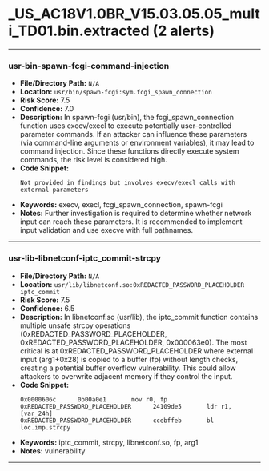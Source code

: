 # _US_AC18V1.0BR_V15.03.05.05_multi_TD01.bin.extracted (2 alerts)

---

### usr-bin-spawn-fcgi-command-injection

- **File/Directory Path:** `N/A`
- **Location:** `usr/bin/spawn-fcgi:sym.fcgi_spawn_connection`
- **Risk Score:** 7.5
- **Confidence:** 7.0
- **Description:** In spawn-fcgi (usr/bin), the fcgi_spawn_connection function uses execv/execl to execute potentially user-controlled parameter commands. If an attacker can influence these parameters (via command-line arguments or environment variables), it may lead to command injection. Since these functions directly execute system commands, the risk level is considered high.
- **Code Snippet:**
  ```
  Not provided in findings but involves execv/execl calls with external parameters
  ```
- **Keywords:** execv, execl, fcgi_spawn_connection, spawn-fcgi
- **Notes:** Further investigation is required to determine whether network input can reach these parameters. It is recommended to implement input validation and use execve with full pathnames.

---
### usr-lib-libnetconf-iptc_commit-strcpy

- **File/Directory Path:** `N/A`
- **Location:** `usr/lib/libnetconf.so:0xREDACTED_PASSWORD_PLACEHOLDER iptc_commit`
- **Risk Score:** 7.5
- **Confidence:** 6.5
- **Description:** In libnetconf.so (usr/lib), the iptc_commit function contains multiple unsafe strcpy operations (0xREDACTED_PASSWORD_PLACEHOLDER, 0xREDACTED_PASSWORD_PLACEHOLDER, 0x000063e0). The most critical is at 0xREDACTED_PASSWORD_PLACEHOLDER where external input (arg1+0x28) is copied to a buffer (fp) without length checks, creating a potential buffer overflow vulnerability. This could allow attackers to overwrite adjacent memory if they control the input.
- **Code Snippet:**
  ```
  0x0000606c      0b00a0e1       mov r0, fp
  0xREDACTED_PASSWORD_PLACEHOLDER      24109de5       ldr r1, [var_24h]
  0xREDACTED_PASSWORD_PLACEHOLDER      ccebffeb       bl loc.imp.strcpy
  ```
- **Keywords:** iptc_commit, strcpy, libnetconf.so, fp, arg1
- **Notes:** vulnerability

---
